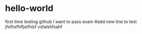 # hello-world
first time testing github
I want to pass exam
#add new line to test
jfsfhsfhlfjsifhlsf
vsfalshfsahf
